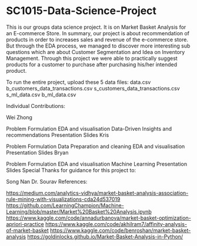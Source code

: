 # SC1015-Data-Science-Project

This is our groups data science project. It is on Market Basket Analysis for an E-commerce Store.
In summary, our project is about recommendation of products in order to increases sales and revenue of the e-commerce store. But through the EDA process, we managed to discover more interesting sub questions which are about Customer Segmentation and Idea on Inventory Management. Through this project we were able to practically suggest products for a customer to purchase after purchasing his/her intended product.

To run the entire project, upload these 5 data files:
data.csv
b_customers_data_transactions.csv
s_customers_data_transactions.csv
s_ml_data.csv
b_ml_data.csv


Individual Contributions:

Wei Zhong

Problem Formulation
EDA and visualisation
Data-Driven Insights and recommendations
Presentation Slides
Kris

Problem Formulation
Data Preparation and cleaning
EDA and visualisation
Presentation Slides
Bryan

Problem Formulation
EDA and visualisation
Machine Learning
Presentation Slides
Special Thanks for guidance for this project to:

Song Nan
Dr. Sourav
References:

https://medium.com/analytics-vidhya/market-basket-analysis-association-rule-mining-with-visualizations-cda24d537019
https://github.com/LearningChampion/Machine-Learning/blob/master/Market%20Basket%20Analysis.ipynb
https://www.kaggle.com/code/annadurbanova/market-basket-optimization-apriori-practice
https://www.kaggle.com/code/akhilram7/affinity-analysis-of-market-basket
https://www.kaggle.com/code/benroshan/market-basket-analysis
https://goldinlocks.github.io/Market-Basket-Analysis-in-Python/
